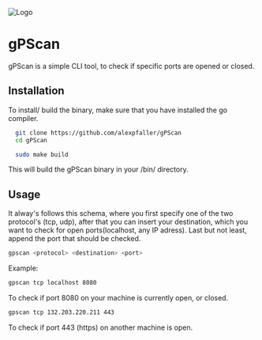 
![Logo](https://i.postimg.cc/N07v7BTq/white-gp-Scan-Thumb.png)


# gPScan

gPScan is a simple CLI tool, to check if specific ports are opened or closed.



## Installation

To install/ build the binary, make sure that you have installed the go compiler.

```bash
  git clone https://github.com/alexpfaller/gPScan
  cd gPScan
```
```bash
  sudo make build
```
This will build the gPScan binary in your /bin/ directory.
    
## Usage

It alway's follows this schema, where you first specify one of the two protocol's (tcp, udp), after that you can insert your destination, which you want to check for open ports(localhost, any IP adress). Last but not least, append the port that should be checked.
```sh
gpscan <protocol> <destination> <port>
```

Example:
```sh
gpscan tcp localhost 8080
```
To check if port 8080 on your machine is currently open, or closed.
```sh
gpscan tcp 132.203.220.211 443
```
To check if port 443 (https) on another machine is open.
